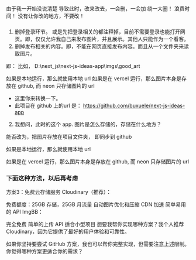

由于我一开始没说清楚
导致此时，改来改去，一会删，一会加
绕一大圈！ 浪费时间！
没有让你改的地方，不要改！


### 

1. 删掉登录环节。 或是先把登录相关的都注释掉，目前不需要登录也能打开网页。即，仅仅允许我自己来发布图片，并且展示。其他人只能作为一个看客。
2. 删掉发布相关的内容。即，不能在网页直接发布内容。而且从一个文件夹来读取图片。

即： 比如，
D:\next_js\next-js-ideas-app\imgs\good_art

如果是本地运行，那么就使用本地  url
如果是在 vercel 运行，那么图片本身是存放在 github, 而 neon 只存储图片的 url 
- 这里你来转换一下。
- 此项目在 github 上的url 是： https://github.com/buxuele/next-js-ideas-app



2. 我想问，此时的这个 app. 图片是怎么存储的，存储在什么地方？ 

能否改为，把图片存放在项目文件夹， 即同步到  github 



如果是本地运行，那么就使用本地  url



如果是在 vercel 运行，那么图片本身是存放在 github, 而 neon 只存储图片的 url 





### 下面这种方法，以后再考虑
方案3：免费云存储服务
Cloudinary（推荐）：

免费额度：25GB 存储，25GB 月流量
自动图片优化和压缩
CDN 加速
简单易用的 API
ImgBB：

完全免费
简单的上传 API
适合小型项目
想要我帮你实现哪种方案？我个人推荐 Cloudinary，因为它提供了最好的用户体验和可靠性。

如果你坚持要尝试 GitHub 方案，我也可以帮你完整实现，但需要注意上述限制。你觉得哪种方案更适合你的需求？